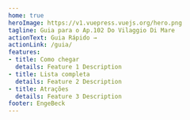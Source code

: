 ```yaml
---
home: true
heroImage: https://v1.vuepress.vuejs.org/hero.png
tagline: Guia para o Ap.102 Do Vilaggio Di Mare
actionText: Guia Rápido →
actionLink: /guia/
features:
- title: Como chegar
  details: Feature 1 Description
- title: Lista completa
  details: Feature 2 Description
- title: Atrações
  details: Feature 3 Description
footer: EngeBeck
---
```

